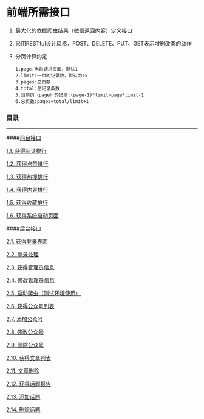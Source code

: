 # 前端所需接口

1. 最大化的依据爬虫结果（[微信返回内容](./%E5%BE%AE%E4%BF%A1%E8%BF%94%E8%BF%98%E5%86%85%E5%AE%B9.docx)）定义接口

2. 采用RESTful设计风格，POST、DELETE、PUT、GET表示增删改查的动作

3. 分页计算约定
	```
	1.page:当前请求页面，默认1
	2.limit:一页的记录数，默认为15
	3.pages:总页数
	4.total:总记录条数
	5.当前页（page）的记录:(page-1)*limit~page*limit-1
	6.总页数:pages=total/limit+1
	```


### 目录

---

####[前台接口](./前台.md)

<a href="./前台.md#read-rank">1.1. 获得阅读排行</a>

<a href="./前台.md#like-rank">1.2. 获得点赞排行</a>

<a href="./前台.md#hot-rank">1.3. 获得热搜排行</a>

<a href="./前台.md#neirong-rank">1.4. 获得内容排行</a>

<a href="./前台.md#shoucang-rank">1.5. 获得收藏排行</a>

<a href="./前台.md#index">1.6. 获得系统启动页面</a>

####[后台接口](./后台.md)

<a href="./后台.md#get-login">2.1. 获得登录界面</a>

<a href="./后台.md#post-user">2.2. 登录处理</a>

<a href="./后台.md#get-user">2.3. 获得管理员信息</a>

<a href="./后台.md#put-user">2.4. 修改管理员信息</a>

<a href="./后台.md#get-crawler">2.5. 启动爬虫（测试环境使用）</a>

<a href="./后台.md#get-tnickname">2.6. 获得公众号列表</a>

<a href="./后台.md#post-tnickname">2.7. 添加公众号</a>

<a href="./后台.md#put-tnickname">2.8. 修改公众号</a>

<a href="./后台.md#delete-tnickname">2.9. 删除公众号</a>

<a href="./后台.md#get-article">2.10. 获得文章列表</a>

<a href="./后台.md#delete-article">2.11. 文章删除</a>

<a href="./后台.md#get-topic">2.12. 获得话题报告</a>

<a href="./后台.md#post-topic">2.13. 添加话题</a>

<a href="./后台.md#delete-topic">2.14. 删除话题</a>
